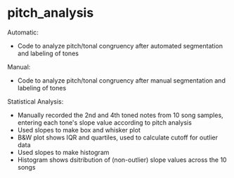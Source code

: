 # pitch_analysis

Automatic:
  - Code to analyze pitch/tonal congruency after automated segmentation and labeling of tones

Manual:
  - Code to analyze pitch/tonal congruency after manual segmentation and labeling of tones

Statistical Analysis:
  - Manually recorded the 2nd and 4th toned notes from 10 song samples, entering each tone's slope value according to pitch analysis
  - Used slopes to make box and whisker plot
  - B&W plot shows IQR and quartiles, used to calculate cutoff for outlier data
  - Used slopes to make histogram
  - Histogram shows dsitribution of (non-outlier) slope values across the 10 songs
